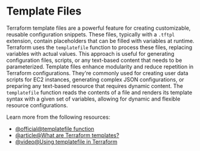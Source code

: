 # Template Files

Terraform template files are a powerful feature for creating customizable, reusable configuration snippets. These files, typically with a `.tftpl` extension, contain placeholders that can be filled with variables at runtime. Terraform uses the `templatefile` function to process these files, replacing variables with actual values. This approach is useful for generating configuration files, scripts, or any text-based content that needs to be parameterized. Template files enhance modularity and reduce repetition in Terraform configurations. They're commonly used for creating user data scripts for EC2 instances, generating complex JSON configurations, or preparing any text-based resource that requires dynamic content. The `templatefile` function reads the contents of a file and renders its template syntax with a given set of variables, allowing for dynamic and flexible resource configurations.

Learn more from the following resources:

- [@official@templatefile function](https://developer.hashicorp.com/terraform/language/functions/templatefile)
- [@article@What are Terraform templates?](https://spacelift.io/blog/terraform-templates)
- [@video@Using templatefile in Terraform](https://www.youtube.com/watch?v=cRYYFCekOIk)